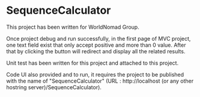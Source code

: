 # SequenceCalculator

This project has been written for WorldNomad Group.

Once project debug and run successfully, in the first page of MVC project, one text field exist that
only accept positive and more than 0 value. After that by clicking the button will redirect and display all the related
results.

Unit test has been written for this project and attached to this project.

Code UI also provided and to run, it requires the project to be  published with the name of "SequenceCalculator"
(URL : http://localhost (or any other hostring server)/SequenceCalculator). 
